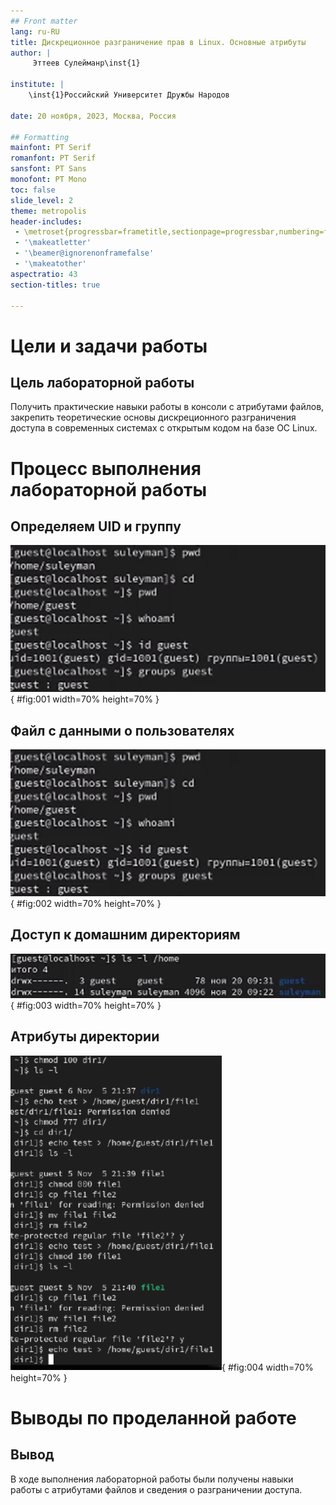 ```yaml
---
## Front matter
lang: ru-RU
title: Дискреционное разграничение прав в Linux. Основные атрибуты
author: |
	 Эттеев Сулейманр\inst{1}

institute: |
	\inst{1}Российский Университет Дружбы Народов

date: 20 ноября, 2023, Москва, Россия

## Formatting
mainfont: PT Serif
romanfont: PT Serif
sansfont: PT Sans
monofont: PT Mono
toc: false
slide_level: 2
theme: metropolis
header-includes: 
 - \metroset{progressbar=frametitle,sectionpage=progressbar,numbering=fraction}
 - '\makeatletter'
 - '\beamer@ignorenonframefalse'
 - '\makeatother'
aspectratio: 43
section-titles: true

---
```


# Цели и задачи работы

## Цель лабораторной работы

Получить практические навыки работы в консоли с атрибутами файлов, закрепить теоретические основы дискреционного разграничения доступа в современных системах с открытым кодом на базе ОС Linux.

# Процесс выполнения лабораторной работы

## Определяем UID и группу

![Информация о пользователе guest](images/1.png){ #fig:001 width=70% height=70% }

## Файл с данными о пользователях

![Сожержимое файла /etc/passwd](images/2.png){ #fig:002 width=70% height=70% }

## Доступ к домашним директориям

![Расширенные атрибуты](images/3.png){ #fig:003 width=70% height=70% }

## Атрибуты директории

![Снятие атрибутов с директории](images/4.png){ #fig:004 width=70% height=70% }

# Выводы по проделанной работе

## Вывод

В ходе выполнения лабораторной работы были получены навыки работы с атрибутами файлов и сведения о разграничении доступа.
